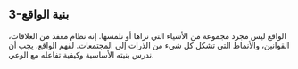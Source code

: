 ## 3-بنية الواقع

الواقع ليس مجرد مجموعة من الأشياء التي نراها أو نلمسها. إنه نظام معقد من العلاقات، القوانين، والأنماط التي تشكل كل شيء من الذرات إلى المجتمعات. لفهم الواقع، يجب أن ندرس بنيته الأساسية وكيفية تفاعله مع الوعي.
